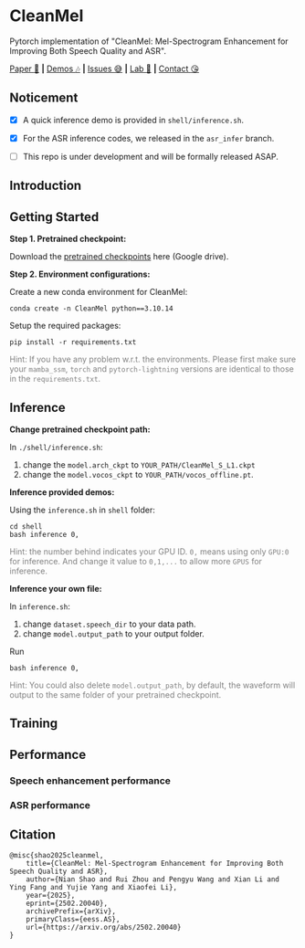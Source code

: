# CleanMel
Pytorch implementation of "CleanMel: Mel-Spectrogram Enhancement for Improving Both Speech Quality and ASR".

[Paper :star_struck:](https://arxiv.org/abs/2502.20040) **|** [Demos :notes:](https://audio.westlake.edu.cn/Research/CleanMel.html) **|** [Issues :sweat_smile:](https://github.com/Audio-WestlakeU/CleanMel/issues)
 **|** [Lab :hear_no_evil:](https://github.com/Audio-WestlakeU) **|** [Contact :kissing_heart:](https://saoyear.github.io)

## Noticement
- [x] A quick inference demo is provided in `shell/inference.sh`.
- [x] For the ASR inference codes, we released in the `asr_infer` branch.
- [ ] This repo is under development and will be formally released ASAP.


## Introduction


## Getting Started
**Step 1. Pretrained checkpoint:** 

Download the [pretrained checkpoints](https://drive.google.com/file/d/13Q0995DmOLMQWP-8MkUUV9bJtUywBzCy/view?usp=drive_link) here (Google drive).

**Step 2. Environment configurations:** 

Create a new conda environment for CleanMel:

```
conda create -n CleanMel python==3.10.14
```
Setup the required packages:
```
pip install -r requirements.txt
```
<font color=gray> Hint: If you have any problem w.r.t. the environments. Please first make sure your `mamba_ssm`, `torch` and `pytorch-lightning` versions are identical to those in the `requirements.txt`.</font>

## Inference
**Change pretrained checkpoint path:**

In `./shell/inference.sh`: 
1. change the `model.arch_ckpt` to `YOUR_PATH/CleanMel_S_L1.ckpt` 
2. change the `model.vocos_ckpt` to `YOUR_PATH/vocos_offline.pt`.

**Inference provided demos:** 

Using the `inference.sh` in `shell` folder:
```
cd shell
bash inference 0,
```
<font color=gray>Hint: the number behind indicates your GPU ID. `0,` means using only `GPU:0` for inference. And change it value to `0,1,...` to allow more `GPUS` for inference.</font>

**Inference your own file:** 

In `inference.sh`:
1. change `dataset.speech_dir` to your data path.
2. change `model.output_path` to your output folder. 

Run 
```
bash inference 0,
```
<font color=gray>Hint: You could also delete `model.output_path`, by default, the waveform will output to the same folder of your pretrained checkpoint.</font>

## Training

## Performance

### Speech enhancement performance

### ASR performance

## Citation
```
@misc{shao2025cleanmel,
    title={CleanMel: Mel-Spectrogram Enhancement for Improving Both Speech Quality and ASR}, 
    author={Nian Shao and Rui Zhou and Pengyu Wang and Xian Li and Ying Fang and Yujie Yang and Xiaofei Li},
    year={2025},
    eprint={2502.20040},
    archivePrefix={arXiv},
    primaryClass={eess.AS},
    url={https://arxiv.org/abs/2502.20040}
}
```